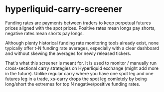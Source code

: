 # hyperliquid-carry-screener
Funding rates are payments between traders to keep perpetual futures prices aligned with the spot prices. Positive rates mean longs pay shorts, negative rates mean shorts pay longs.

Although plenty historical funding rate monitoring tools already exist, none typically offer t-N funding rate averages, especially with a clear dashboard and without skewing the averages for newly released tickers.

That's what this screener is meant for. It is used to monitor / manually run cross-sectional carry strategies on Hyperliquid exchange (might add more in the future). Unlike regular carry where you have one spot leg and one futures leg in a trade, xs-carry drops the spot leg comletely by being long/short the extremes for top N negative/positive funding rates. 
